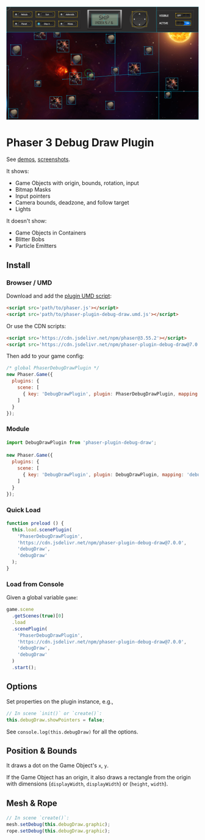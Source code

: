 ![Preview](./preview.png)

Phaser 3 Debug Draw Plugin
==========================

See [demos](https://codepen.io/collection/GomapQ), [screenshots](https://phaser.discourse.group/t/debug-draw-plugin-phaser-3/4480).

It shows:

- Game Objects with origin, bounds, rotation, input
- Bitmap Masks
- Input pointers
- Camera bounds, deadzone, and follow target
- Lights

It doesn't show:

- Game Objects in Containers
- Blitter Bobs
- Particle Emitters

Install
-------

### Browser / UMD

Download and add the [plugin UMD script](dist/phaser-plugin-debug-draw.umd.js):

```html
<script src='path/to/phaser.js'></script>
<script src='path/to/phaser-plugin-debug-draw.umd.js'></script>
```

Or use the CDN scripts:

```html
<script src='https://cdn.jsdelivr.net/npm/phaser@3.55.2'></script>
<script src='https://cdn.jsdelivr.net/npm/phaser-plugin-debug-draw@7.0.0'></script>
```

Then add to your game config:

```js
/* global PhaserDebugDrawPlugin */
new Phaser.Game({
  plugins: {
    scene: [
      { key: 'DebugDrawPlugin', plugin: PhaserDebugDrawPlugin, mapping: 'debugDraw' }
    ]
  }
});
```

### Module

```js
import DebugDrawPlugin from 'phaser-plugin-debug-draw';

new Phaser.Game({
  plugins: {
    scene: [
      { key: 'DebugDrawPlugin', plugin: DebugDrawPlugin, mapping: 'debugDraw' }
    ]
  }
});
```

### Quick Load

```js
function preload () {
  this.load.scenePlugin(
    'PhaserDebugDrawPlugin',
    'https://cdn.jsdelivr.net/npm/phaser-plugin-debug-draw@7.0.0',
    'debugDraw',
    'debugDraw'
  );
}
```

### Load from Console

Given a global variable `game`:

```js
game.scene
  .getScenes(true)[0]
  .load
  .scenePlugin(
    'PhaserDebugDrawPlugin',
    'https://cdn.jsdelivr.net/npm/phaser-plugin-debug-draw@7.0.0',
    'debugDraw',
    'debugDraw'
  )
  .start();
```

Options
-------

Set properties on the plugin instance, e.g.,

```js
// In scene `init()` or `create()`:
this.debugDraw.showPointers = false;
```

See `console.log(this.debugDraw)` for all the options.

Position & Bounds
-----------------

It draws a dot on the Game Object's `x`, `y`.

If the Game Object has an origin, it also draws a rectangle from the origin with dimensions (`displayWidth`, `displayWidth`) or (`height`, `width`).

Mesh & Rope
-----------

```js
// In scene `create()`:
mesh.setDebug(this.debugDraw.graphic);
rope.setDebug(this.debugDraw.graphic);
```
